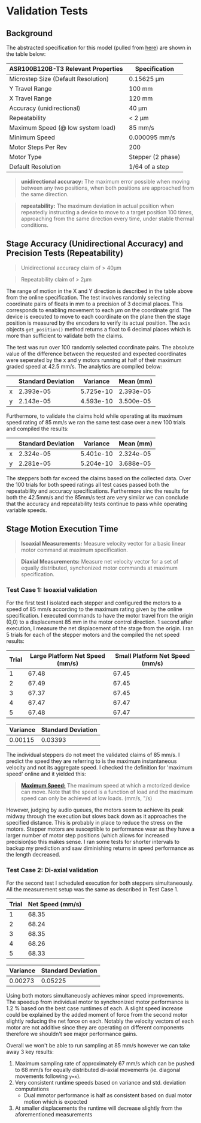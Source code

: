 # Validation Tests

## Background

The abstracted specification for this model (pulled from [here](https://www.zaber.com/products/scanning-microscope-stages/ASR/details/ASR100B120B-T3)) are shown in the table below:


| ASR100B120B-T3 Relevant Properties  | Specification 
|-------------------------------------|-------------------|
| Microstep Size (Default Resolution) | 0.15625 µm        |
| Y Travel Range                      | 100 mm            |
| X Travel Range                      | 120 mm            |
| Accuracy (unidirectional)           | 40 µm             |
| Repeatability                       | < 2 µm            |
| Maximum Speed (@ low system load)   | 85 mm/s           |
| Minimum Speed                       | 0.000095 mm/s     |
| Motor Steps Per Rev                 | 200               |
| Motor Type                          | Stepper (2 phase) |
| Default Resolution                  | 1/64 of a step    |

>**unidirectional accuracy:** The maximum error possible when moving between any two positions, when both positions are approached from the same direction.

> **repeatability:** The maximum deviation in actual position when repeatedly instructing a device to move to a target position 100 times, approaching from the same direction every time, under stable thermal conditions.

## Stage Accuracy (Unidirectional Accuracy) and Precision Tests (Repeatability)
> Unidirectional accuracy claim of > 40μm

> Repeatability claim of > 2μm

The range of motion in the X and Y direction is described in the table above from the online specification. The test involves randomly selecting coordinate pairs of floats in mm to a precision of 3 decimal places. This corresponds to enabling movement to each µm on the coordinate grid. The device is executed to move to each coordinate on the plane then the stage position is measured by the encoders to verify its actual position. The `axis` objects `get_position()` method returns a float to 6 decimal places which is more than sufficient to validate both the claims.

The test was run over 100 randomly selected coordinate pairs. The absolute value of the difference between the requested and expected coordinates were seperated by the x and y motors running at half of their maximum graded speed at 42.5 mm/s. The analytics are compiled below:

|   | Standard Deviation | Variance  | Mean (mm) |
|---|--------------------|-----------|-----------|
| x | 2.393e-05          | 5.725e-10 | 2.393e-05 |
| y | 2.143e-05          | 4.593e-10 | 3.500e-05 |

Furthermore, to validate the claims hold while operating at its maximum speed rating of 85 mm/s we ran the same test case over a new 100 trials and compiled the results:

|   | Standard Deviation | Variance  | Mean (mm) |
|---|--------------------|-----------|-----------|
| x | 2.324e-05          | 5.401e-10 | 2.324e-05 |
| y | 2.281e-05          | 5.204e-10 | 3.688e-05 |

The steppers both far exceed the claims based on the collected data. Over the 100 trials for both speed ratings all test cases passed both the repeatability and accuracy specifications. Furthermore sinc the results for both the 42.5mm/s and the 85mm/s test are very similar we can conclude that the accuracy and repeatability tests continue to pass while operating variable speeds.

## Stage Motion Execution Time
> **Isoaxial Measurements:** Measure velocity vector for a basic linear motor command at maximum specification.

>**Diaxial Measurements:** Measure net velocity vector for a set of equally distributed, synchonized motor commands at maximum specification.

### Test Case 1: Isoaxial validation

For the first test I isolated each stepper and configured the motors to a speed of 85 mm/s according to the maximum rating given by the online specification. I executed commands to have the motor travel from the origin (0,0) to a displacement 85 mm in the motor control direction. 1 second after execution, I measure the net displacement of the stage from the origin. I ran 5 trials for each of the stepper motors and the compiled the net speed results:

| Trial | Large Platform Net Speed (mm/s) | Small Platform Net Speed (mm/s) |
|-------|---------------------------------|---------------------------------|
| 1     | 67.48                           | 67.45                           |
| 2     | 67.49                           | 67.45                           |
| 3     | 67.37                           | 67.45                           |
| 4     | 67.47                           | 67.47                           |
| 5     | 67.48                           | 67.47                           |

| Variance | Standard Deviation |
|----------|--------------------|
| 0.00115  | 0.03393            |

The individual steppers do not meet the validated claims of 85 mm/s. I predict the speed they are referring to is the maximum instantaneous velocity and not its aggregate speed. I checked the definition for 'maximum speed' online and it yielded this:

>[**Maximum Speed:**](https://www.zaber.com/glossary) The maximum speed at which a motorized device can move. Note that the speed is a function of load and the maximum speed can only be achieved at low loads.	(mm/s, "/s)

However, judging by audio queues, the motors seem to achieve its peak midway through the execution but slows back down as it approaches the specified distance. This is probably in place to reduce the stress on the motors. Stepper motors are susceptible to performance wear as they have a larger number of motor step positions (which allows for increased precision)so this makes sense. I ran some tests for shorter intervals to backup my prediction and saw diminishing returns in speed performance as the length decreased.

### Test Case 2: Di-axial validation
For the second test I scheduled execution for both steppers simultaneously. All the measurement setup was the same as described in Test Case 1.

| Trial | Net Speed (mm/s) |
|-------|------------------|
| 1     | 68.35            |
| 2     | 68.24            |
| 3     | 68.35            |
| 4     | 68.26            |
| 5     | 68.33            |

| Variance | Standard Deviation |
|----------|--------------------|
| 0.00273  | 0.05225            |

Using both motors simultaneuosly achieves minor speed improvements. The speedup from individual motor to synchronized motor performance is 1.2 % based on the best case runtimes of each. A slight speed increase could be explained by the added moment of force from the second motor slightly reducing the net force on each. Notably the velocity vectors of each motor are not additive since they are operating on different components therefore we shouldn't see major performance gains.

Overall we won't be able to run sampling at 85 mm/s however we can take away 3 key results:
1. Maximum sampling rate of approximately 67 mm/s which can be pushed to 68 mm/s for equally distributed di-axial movements (ie. diagonal movements following `y=x`).
2. Very consistent runtime speeds based on variance and std. deviation computations
   - Dual mmotor performance is half as consistent based on dual motor motion which is expected
3. At smaller displacements the runtime will decrease slightly from the aforementioned measurements
